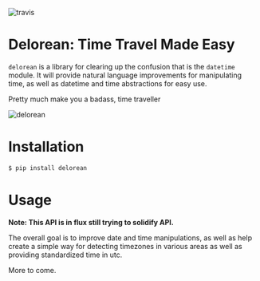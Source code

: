 ![travis](https://travis-ci.org/myusuf3/delorean.png?branch=master)

# Delorean: Time Travel Made Easy


``delorean`` is a library for clearing up the confusion that is the ``datetime`` module. It will provide natural language improvements for manipulating time, as well as datetime and time abstractions for easy use.

Pretty much make you a badass, time traveller

![delorean](http://i.imgur.com/fLdzD.jpg)

# Installation

```bash
$ pip install delorean
```

Usage
=====

**Note: This API is in flux still trying to solidify API.**

The overall goal is to improve date and time manipulations, as well as help create a simple way for detecting timezones in various areas as well as providing standardized time in utc.

More to come.

